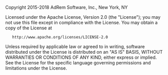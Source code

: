 Copyright 2015-2018 AdRem Software, Inc., New York, NY

Licensed under the Apache License, Version 2.0 (the "License"); you
may not use this file except in compliance with the License. You may
obtain a copy of the License at

       http://www.apache.org/licenses/LICENSE-2.0

Unless required by applicable law or agreed to in writing, software
distributed under the License is distributed on an "AS IS" BASIS,
WITHOUT WARRANTIES OR CONDITIONS OF ANY KIND, either express or
implied. See the License for the specific language governing
permissions and limitations under the License.

